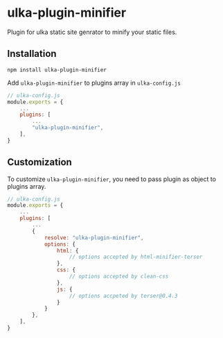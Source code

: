 # ulka-plugin-minifier

Plugin for ulka static site genrator to minify your static files.

## Installation

```
npm install ulka-plugin-minifier
```

Add `ulka-plugin-minifier` to plugins array in `ulka-config.js`

```js
// ulka-config.js
module.exports = {
    ...
    plugins: [
        ...
        "ulka-plugin-minifier",
    ],
}
```

## Customization

To customize `ulka-plugin-minifier`, you need to pass plugin as object to plugins array.

```js
// ulka-config.js
module.exports = {
    ...
    plugins: [
        ...
        {
            resolve: "ulka-plugin-minifier",
            options: {
                html: {
                    // options accepted by html-minifier-terser
                },
                css: {
                    // options accepted by clean-css
                },
                js: {
                    // options accpeted by terser@0.4.3
                }
            }
        },
    ],
}
```
